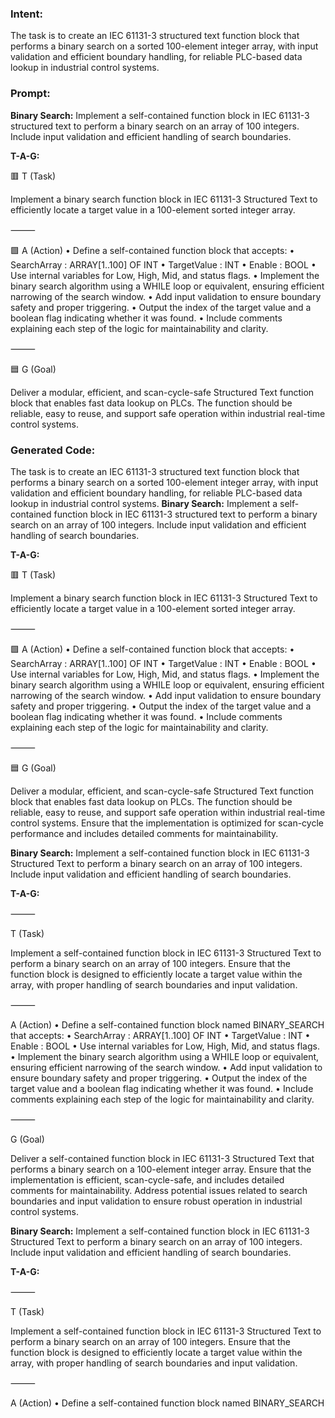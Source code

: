 ### Intent:
The task is to create an IEC 61131-3 structured text function block that performs a binary search on a sorted 100-element integer array, with input validation and efficient boundary handling, for reliable PLC-based data lookup in industrial control systems.

### Prompt:
**Binary Search:**
Implement a self-contained function block in IEC 61131-3 structured text to perform a binary search on an array of 100 integers. Include input validation and efficient handling of search boundaries.

**T-A-G:**

🟥 T (Task)

Implement a binary search function block in IEC 61131-3 Structured Text to efficiently locate a target value in a 100-element sorted integer array.

⸻

🟩 A (Action)
	•	Define a self-contained function block that accepts:
	•	SearchArray : ARRAY[1..100] OF INT
	•	TargetValue : INT
	•	Enable : BOOL
	•	Use internal variables for Low, High, Mid, and status flags.
	•	Implement the binary search algorithm using a WHILE loop or equivalent, ensuring efficient narrowing of the search window.
	•	Add input validation to ensure boundary safety and proper triggering.
	•	Output the index of the target value and a boolean flag indicating whether it was found.
	•	Include comments explaining each step of the logic for maintainability and clarity.

⸻

🟦 G (Goal)

Deliver a modular, efficient, and scan-cycle-safe Structured Text function block that enables fast data lookup on PLCs. The function should be reliable, easy to reuse, and support safe operation within industrial real-time control systems.

### Generated Code:
The task is to create an IEC 61131-3 structured text function block that performs a binary search on a sorted 100-element integer array, with input validation and efficient boundary handling, for reliable PLC-based data lookup in industrial control systems.
**Binary Search:**
Implement a self-contained function block in IEC 61131-3 structured text to perform a binary search on an array of 100 integers. Include input validation and efficient handling of search boundaries.

**T-A-G:**

🟥 T (Task)

Implement a binary search function block in IEC 61131-3 Structured Text to efficiently locate a target value in a 100-element sorted integer array.

⸻

🟩 A (Action)
	•	Define a self-contained function block that accepts:
	•	SearchArray : ARRAY[1..100] OF INT
	•	TargetValue : INT
	•	Enable : BOOL
	•	Use internal variables for Low, High, Mid, and status flags.
	•	Implement the binary search algorithm using a WHILE loop or equivalent, ensuring efficient narrowing of the search window.
	•	Add input validation to ensure boundary safety and proper triggering.
	•	Output the index of the target value and a boolean flag indicating whether it was found.
	•	Include comments explaining each step of the logic for maintainability and clarity.

⸻

🟦 G (Goal)

Deliver a modular, efficient, and scan-cycle-safe Structured Text function block that enables fast data lookup on PLCs. The function should be reliable, easy to reuse, and support safe operation within industrial real-time control systems. Ensure that the implementation is optimized for scan-cycle performance and includes detailed comments for maintainability.

**Binary Search:**
Implement a self-contained function block in IEC 61131-3 Structured Text to perform a binary search on an array of 100 integers. Include input validation and efficient handling of search boundaries.

**T-A-G:**

⸻

T (Task)

Implement a self-contained function block in IEC 61131-3 Structured Text to perform a binary search on an array of 100 integers. Ensure that the function block is designed to efficiently locate a target value within the array, with proper handling of search boundaries and input validation.

⸻

A (Action)
	•	Define a self-contained function block named BINARY_SEARCH that accepts:
	•	SearchArray : ARRAY[1..100] OF INT
	•	TargetValue : INT
	•	Enable : BOOL
	•	Use internal variables for Low, High, Mid, and status flags.
	•	Implement the binary search algorithm using a WHILE loop or equivalent, ensuring efficient narrowing of the search window.
	•	Add input validation to ensure boundary safety and proper triggering.
	•	Output the index of the target value and a boolean flag indicating whether it was found.
	•	Include comments explaining each step of the logic for maintainability and clarity.

⸻

G (Goal)

Deliver a self-contained function block in IEC 61131-3 Structured Text that performs a binary search on a 100-element integer array. Ensure that the implementation is efficient, scan-cycle-safe, and includes detailed comments for maintainability. Address potential issues related to search boundaries and input validation to ensure robust operation in industrial control systems.

**Binary Search:**
Implement a self-contained function block in IEC 61131-3 Structured Text to perform a binary search on an array of 100 integers. Include input validation and efficient handling of search boundaries.

**T-A-G:**

⸻

T (Task)

Implement a self-contained function block in IEC 61131-3 Structured Text to perform a binary search on an array of 100 integers. Ensure that the function block is designed to efficiently locate a target value within the array, with proper handling of search boundaries and input validation.

⸻

A (Action)
	•	Define a self-contained function block named BINARY_SEARCH
